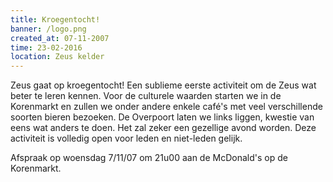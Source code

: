 ```yaml
---
title: Kroegentocht!
banner: /logo.png
created_at: 07-11-2007
time: 23-02-2016
location: Zeus kelder
---
```


Zeus gaat op kroegentocht! Een sublieme eerste activiteit om de Zeus wat 
beter te leren kennen. Voor de culturele waarden starten we in de 
Korenmarkt en zullen we onder andere enkele café's met veel 
verschillende soorten bieren bezoeken. De Overpoort laten we links 
liggen, kwestie van eens wat anders te doen. Het zal zeker een gezellige 
avond worden. Deze activiteit is volledig open voor leden en niet-leden 
gelijk.

Afspraak op woensdag 7/11/07 om 21u00 aan de McDonald's op de Korenmarkt.
